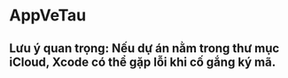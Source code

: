 # AppVeTau

## Lưu ý quan trọng: Nếu dự án nằm trong thư mục iCloud, Xcode có thể gặp lỗi khi cố gắng ký mã.
